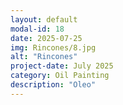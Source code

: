 ```yaml
---
layout: default
modal-id: 18
date: 2025-07-25
img: Rincones/8.jpg
alt: "Rincones"
project-date: July 2025
category: Oil Painting
description: "Oleo"
---
```

